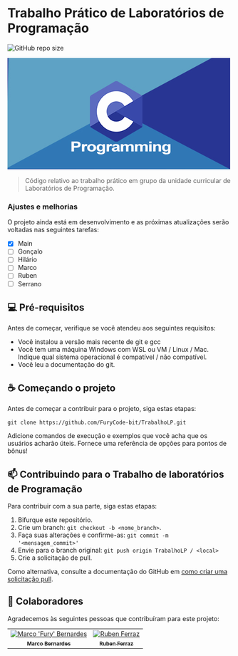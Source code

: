 # Trabalho Prático de Laboratórios de Programação

<!---Esses são exemplos. Veja https://shields.io para outras pessoas ou para personalizar este conjunto de escudos. Você pode que# Trabalho Prático de Laboratórios de Programação

<!---Esses são exemplos. Veja https://shields.io para outras pessoas ou para personalizar este conjunto de escudos. Você pode querer incluir dependências, status do projeto e informações de licença aqui--->

![GitHub repo size](https://img.shields.io/github/repo-size/FuryCode-bit/TrabalhoLp?color=blue&label=Tamanho&style=plastic)

<img src="imagens/linguagem.jpg" alt="Feito em C">

> Código relativo ao trabalho prático em grupo da unidade curricular de Laboratórios de Programação.

### Ajustes e melhorias

O projeto ainda está em desenvolvimento e as próximas atualizações serão voltadas nas seguintes tarefas:

- [x] Main
- [ ] Gonçalo
- [ ] Hilário
- [ ] Marco
- [ ] Ruben
- [ ] Serrano

## 💻 Pré-requisitos

Antes de começar, verifique se você atendeu aos seguintes requisitos:
<!---Estes são apenas requisitos de exemplo. Adicionar, duplicar ou remover conforme necessário--->
* Você instalou a versão mais recente de git e gcc
* Você tem uma máquina Windows com WSL ou VM / Linux / Mac. Indique qual sistema operacional é compatível / não compatível.
* Você leu a  documentação do git.

## ☕ Começando o projeto

Antes de começar a contribuir para o projeto, siga estas etapas:

```
git clone https://github.com/FuryCode-bit/TrabalhoLP.git
```

Adicione comandos de execução e exemplos que você acha que os usuários acharão úteis. Fornece uma referência de opções para pontos de bônus!

## 📫 Contribuindo para o Trabalho de laboratórios de Programação
<!---Se o seu README for longo ou se você tiver algum processo ou etapas específicas que deseja que os contribuidores sigam, considere a criação de um arquivo CONTRIBUTING.md separado--->
Para contribuir com a sua parte, siga estas etapas:

1. Bifurque este repositório.
2. Crie um branch: `git checkout -b <nome_branch>`.
3. Faça suas alterações e confirme-as: `git commit -m '<mensagem_commit>'`
4. Envie para o branch original: `git push origin TrabalhoLP / <local>`
5. Crie a solicitação de pull.

Como alternativa, consulte a documentação do GitHub em [como criar uma solicitação pull](https://help.github.com/en/github/collaborating-with-issues-and-pull-requests/creating-a-pull-request).

## 🤝 Colaboradores

Agradecemos às seguintes pessoas que contribuíram para este projeto:

<table>
  <tr>
    <td align="center">
      <a href="https://github.com/FuryCode-bit">
        <img src="https://avatars2.githubusercontent.com/u/62396294?s=400&u=7017c42401bedbcc13df785146962b6cd128e658&v=4" width="100px;" alt="Marco 'Fury' Bernardes"/><br>
        <sub>
          <b>Marco Bernardes</b>
        </sub>
      </a>
    </td>
    <td align="center">
      <a href="https://github.com/rubenferraz">
        <img src="https://avatars0.githubusercontent.com/u/75624543?s=460&v=4" width="100px;" alt="Ruben Ferraz"/><br>
        <sub>
          <b>Ruben Ferraz</b>
        </sub>
      </a>
    </td>
    <!--<td align="center">
      <a href="#">
        <img src="https://miro.medium.com/max/360/0*1SkS3mSorArvY9kS.jpg" width="100px;" alt="Foto do Steve Jobs"/><br>
        <sub>
          <b>Steve Jobs</b>
        </sub>
      </a>
    </td>-->
  </tr>
</table>

